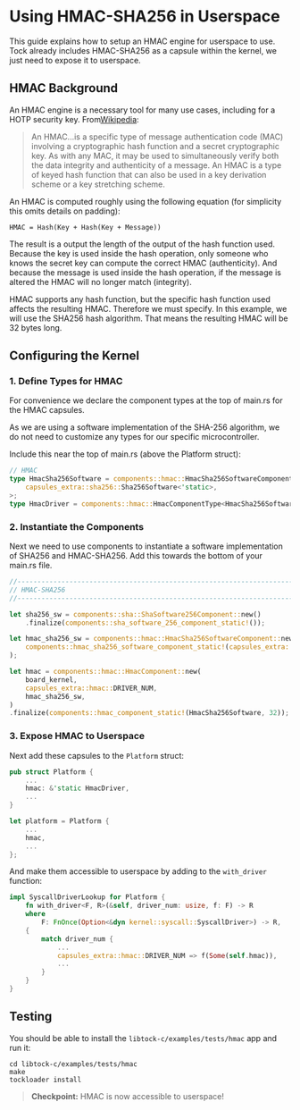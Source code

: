 # Using HMAC-SHA256 in Userspace

This guide explains how to setup an HMAC engine for userspace to use. Tock
already includes HMAC-SHA256 as a capsule within the kernel, we just need to
expose it to userspace.

## HMAC Background

An HMAC engine is a necessary tool for many use cases, including for a HOTP
security key. From[Wikipedia](https://en.wikipedia.org/wiki/HMAC):

> An HMAC...is a specific type of message authentication code (MAC) involving a
> cryptographic hash function and a secret cryptographic key. As with any MAC,
> it may be used to simultaneously verify both the data integrity and
> authenticity of a message. An HMAC is a type of keyed hash function that can
> also be used in a key derivation scheme or a key stretching scheme.

An HMAC is computed roughly using the following equation (for simplicity this
omits details on padding):

```
HMAC = Hash(Key + Hash(Key + Message))
```

The result is a output the length of the output of the hash function used.
Because the key is used inside the hash operation, only someone who knows the
secret key can compute the correct HMAC (authenticity). And because the message
is used inside the hash operation, if the message is altered the HMAC will no
longer match (integrity).

HMAC supports any hash function, but the specific hash function used affects the
resulting HMAC. Therefore we must specify. In this example, we will use the
SHA256 hash algorithm. That means the resulting HMAC will be 32 bytes long.

## Configuring the Kernel

### 1. Define Types for HMAC

For convenience we declare the component types at the top of main.rs for the
HMAC capsules.

As we are using a software implementation of the SHA-256 algorithm, we do not
need to customize any types for our specific microcontroller.

Include this near the top of main.rs (above the Platform struct):

```rust
// HMAC
type HmacSha256Software = components::hmac::HmacSha256SoftwareComponentType<
    capsules_extra::sha256::Sha256Software<'static>,
>;
type HmacDriver = components::hmac::HmacComponentType<HmacSha256Software, 32>;
```

### 2. Instantiate the Components

Next we need to use components to instantiate a software implementation of
SHA256 and HMAC-SHA256. Add this towards the bottom of your main.rs file.

```rust
//--------------------------------------------------------------------------
// HMAC-SHA256
//--------------------------------------------------------------------------

let sha256_sw = components::sha::ShaSoftware256Component::new()
    .finalize(components::sha_software_256_component_static!());

let hmac_sha256_sw = components::hmac::HmacSha256SoftwareComponent::new(sha256_sw).finalize(
    components::hmac_sha256_software_component_static!(capsules_extra::sha256::Sha256Software),
);

let hmac = components::hmac::HmacComponent::new(
    board_kernel,
    capsules_extra::hmac::DRIVER_NUM,
    hmac_sha256_sw,
)
.finalize(components::hmac_component_static!(HmacSha256Software, 32));
```

### 3. Expose HMAC to Userspace

Next add these capsules to the `Platform` struct:

```rust
pub struct Platform {
	...
	hmac: &'static HmacDriver,
    ...
}

let platform = Platform {
    ...
    hmac,
    ...
};
```

And make them accessible to userspace by adding to the `with_driver` function:

```rust
impl SyscallDriverLookup for Platform {
    fn with_driver<F, R>(&self, driver_num: usize, f: F) -> R
    where
        F: FnOnce(Option<&dyn kernel::syscall::SyscallDriver>) -> R,
    {
        match driver_num {
        	...
            capsules_extra::hmac::DRIVER_NUM => f(Some(self.hmac)),
            ...
        }
    }
}
```

## Testing

You should be able to install the `libtock-c/examples/tests/hmac` app and run
it:

```
cd libtock-c/examples/tests/hmac
make
tockloader install
```

> **Checkpoint:** HMAC is now accessible to userspace!
